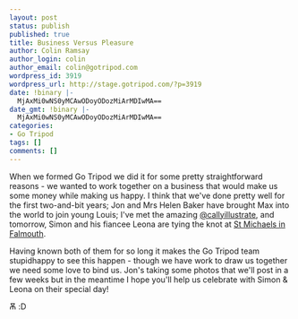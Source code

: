 ```yaml
---
layout: post
status: publish
published: true
title: Business Versus Pleasure
author: Colin Ramsay
author_login: colin
author_email: colin@gotripod.com
wordpress_id: 3919
wordpress_url: http://stage.gotripod.com/?p=3919
date: !binary |-
  MjAxMi0wNS0yMCAwODoyODozMiArMDIwMA==
date_gmt: !binary |-
  MjAxMi0wNS0yMCAwODoyODozMiArMDIwMA==
categories:
- Go Tripod
tags: []
comments: []
---
```

<p>When we formed Go Tripod we did it for some pretty straightforward reasons - we wanted to work together on a business that would make us some money while making us happy. I think that we've done pretty well for the first two-and-bit years; Jon and Mrs Helen Baker have brought Max into the world to join young Louis; I've met the amazing <a href="http://twitter.com/#!/callyillustrate">@callyillustrate</a>, and tomorrow, Simon and his fiancee Leona are tying the knot at <a href="http://www.stmichaelshotel.co.uk/">St Michaels in Falmouth</a>.</p>
<p>Having known both of them for so long it makes the Go Tripod team stupidhappy to see this happen - though we have work to draw us together we need some love to bind us. Jon's taking some photos that we'll post in a few weeks but in the meantime I hope you'll help us celebrate with Simon & Leona on their special day!</p>
<p>Ѫ :D</p>
